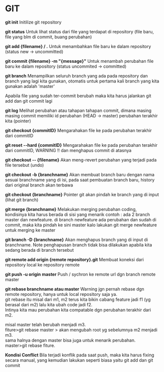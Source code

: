 # GIT
<b>git init</b>
Initilize git repository

<b>git status</b>
Untuk lihat status dari file yang terdapat di repository (file baru, file yang blm di commit, buang perubahan)

<b>git add {filename} / .</b>
Untuk menambahkan file baru ke dalam repository (status new -> uncommitted)

<b> git commit {filename} -m "{message}"</b>
Untuk menambah perubahan file baru ke dalam repository (status uncommited -> committed)

<b>git branch</b>
Menampilkan seluruh branch yang ada pada repository dan branch yang lagi kita gunakan, otomatis untuk pertama kali branch yang kita gunakan adalah 'master'

Apabila file yang sudah ter-commit berubah maka kita harus jalankan git add dan git commit lagi

<b>git log</b>
Melihat perubahan atau tahapan tahapan commit, dimana masing masing commit memiliki id perubahan
(HEAD -> master) perubahan terakhir kita (pointer)

<b>git checkout {commitID}</b>
Mengarahakan file ke pada perubahan terakhir dari commitID

<b>git reset --hard {commitID}</b>
Mengarahakan file ke pada perubahan terakhir dari commitID, WARNING !! dan menghapus commit di atasnya

<b>git checkout -- {filename}</b>
Akan meng-revert perubahan yang terjadi pada file tersebut (undo)

<b>git checkout -b {branchname}</b>
Akan membuat branch baru dengan nama sesuai branchname yang di isi, pada saat pembuatan branch baru, history dari original branch akan terbawa

<b>git checkout {branchname}</b>
Pointer git akan pindah ke branch yang di input (lihat git branch)

<b>git merge {branchname}</b>
Melakukan merging perubahan coding, kondisinya kita harus berada di sisi yang menarik
contoh : ada 2 branch master dan newfeature. di branch newfeature ada perubahan dan sudah di commit, maka kita pindah ke sini master kalo lakukan git merge newfeature untuk merging ke master

<b>git branch -D {branchname}</b>
Akan menghapus branch yang di input di branchname. Note penghapusan branch tidak bisa dilakukan apabila kita sedang berada di branch tersebut

<b>git remote add origin {remote repository}.git</b>
Membuat koneksi dari repository local ke repository remote

<b>git push -u origin master</b>
Push / sychron ke remote url dgn branch remote master

<b>git rebase branchname atau master</b>
Warning jgn pernah rebase dgn remote repository, hanya untuk local repository saja ya.</br>
git rebase itu misal dari m1, m2 terus kita bikin cabang feature jadi f1 (yg berasal dari m2) lalu kita ubah code jadi f2. </br>
Intinya kita mau perubahan kita compatable dgn perubahan terakhir dari m2.</br>

misal master telah berubah menjadi m3.</br>
fiture>git rebase master > akan mengubah root yg sebelumnya m2 menjadi m3.</br>
sama halnya dengan master bisa juga untuk menarik perubahan.</br>
master>git rebase fiture.</br>

<b>Kondisi Conflict</b>
Bila terjadi konflik pada saat push, maka kita harus fixing secara manual, yang kemudian lakukan seperti biasa yaitu git add dan git commit
